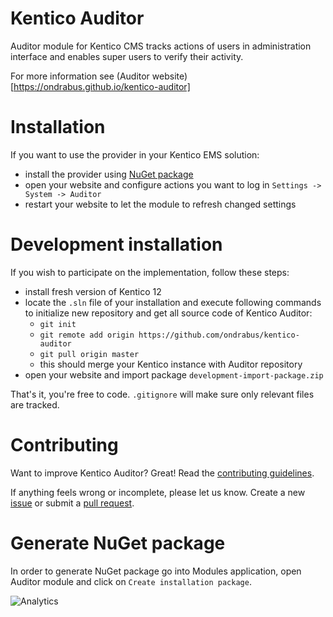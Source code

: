 # Kentico Auditor

Auditor module for Kentico CMS tracks actions of users in administration interface and enables super users to verify their activity.

For more information see (Auditor website)[https://ondrabus.github.io/kentico-auditor]

# Installation
If you want to use the provider in your Kentico EMS solution:
* install the provider using [NuGet package](https://github.com/ondrabus/kentico-auditor/blob/master/kentico-auditor.12.0.0.nupkg)
* open your website and configure actions you want to log in `Settings -> System -> Auditor`
* restart your website to let the module to refresh changed settings

# Development installation
If you wish to participate on the implementation, follow these steps:
* install fresh version of Kentico 12
* locate the `.sln` file of your installation and execute following commands to initialize new repository and get all source code of Kentico Auditor:
	* `git init`
	* `git remote add origin https://github.com/ondrabus/kentico-auditor`
	* `git pull origin master`
	* this should merge your Kentico instance with Auditor repository
* open your website and import package `development-import-package.zip`

That's it, you're free to code. `.gitignore` will make sure only relevant files are tracked.

# Contributing
Want to improve Kentico Auditor? Great! Read the [contributing guidelines](https://github.com/ondrabus/kentico-auditor/blob/master/CONTRIBUTING.md).

If anything feels wrong or incomplete, please let us know. Create a new [issue](https://github.com/ondrabus/kentico-auditor/issues/new) or submit a [pull request](https://help.github.com/articles/using-pull-requests/).

# Generate NuGet package
In order to generate NuGet package go into Modules application, open Auditor module and click on `Create installation package`.

![Analytics](https://kentico-ga-beacon.azurewebsites.net/api/UA-69014260-4/ondrabus/kentico-auditor?pixel)
